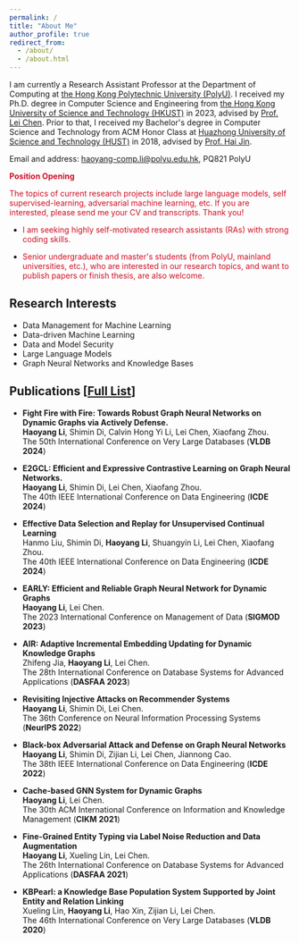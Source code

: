```yaml
---
permalink: /
title: "About Me"
author_profile: true
redirect_from: 
  - /about/
  - /about.html
---
```


I am currently a Research Assistant Professor at the Department of Computing at [the Hong Kong Polytechnic University (PolyU)](https://www.polyu.edu.hk/en/). I received my Ph.D. degree in Computer Science and Engineering from [the Hong Kong University of Science and Technology (HKUST)](https://hkust.edu.hk/) in 2023, advised by [Prof. Lei Chen](https://cse.hkust.edu.hk/~leichen/). Prior to that, I received my Bachelor's degree in Computer Science and Technology from ACM Honor Class at [Huazhong University of Science and Technology (HUST)](https://english.hust.edu.cn/) in 2018, advised by [Prof. Hai Jin](http://english.cs.hust.edu.cn/info/1296/1201.htm). 

Email and address: haoyang-comp.li@polyu.edu.hk, PQ821 PolyU

 **<font color="#CE1126">Position Opening</font>**
 
<font color="#CE1126">
 The topics of current research projects include large language models, self supervised-learning, adversarial machine learning, etc. If you are interested, please send me your CV and transcripts. Thank you!
 </font>
 
* <font color="#CE1126"> I am seeking highly self-motivated research assistants (RAs) with strong coding skills. </font>

  
* <font color="#CE1126"> Senior undergraduate and master's students (from PolyU, mainland universities, etc.), who are interested in our research topics, and want to publish papers or finish thesis, are also welcome.   </font>

 

## Research Interests
* Data Management for Machine Learning
* Data-driven Machine Learning
* Data and Model Security
* Large Language Models
* Graph Neural Networks and Knowledge Bases

## Publications [[Full List](https://scholar.google.com.hk/citations?user=r1UMbh0AAAAJ&hl=en)]
* **Fight Fire with Fire: Towards Robust Graph Neural Networks on Dynamic Graphs via Actively Defense.**  
 **Haoyang Li**, Shimin Di, Calvin Hong Yi Li, Lei Chen, Xiaofang Zhou.  
 The 50th International Conference on Very Large Databases (**VLDB 2024**)

* **E2GCL: Efficient and Expressive Contrastive Learning on Graph Neural Networks.**  
 **Haoyang Li**, Shimin Di, Lei Chen, Xiaofang Zhou.  
 The 40th  IEEE International Conference on Data Engineering (**ICDE 2024**)
  

* **Effective Data Selection and Replay for Unsupervised Continual Learning**    
 Hanmo Liu, Shimin Di, **Haoyang Li**, Shuangyin Li, Lei Chen, Xiaofang Zhou.   
 The 40th  IEEE International Conference on Data Engineering (**ICDE 2024**)

* **EARLY: Efficient and Reliable Graph Neural Network for Dynamic Graphs**  
 **Haoyang Li**, Lei Chen.  
The 2023 International Conference on Management of Data (**SIGMOD 2023**)

* **AIR: Adaptive Incremental Embedding Updating for Dynamic Knowledge Graphs**  
Zhifeng Jia, **Haoyang Li**, Lei Chen.   
The 28th International Conference on Database Systems for Advanced Applications (**DASFAA 2023**)

* **Revisiting Injective Attacks on Recommender Systems**   
 **Haoyang Li**, Shimin Di, Lei Chen.  
 The 36th Conference on Neural Information Processing Systems (**NeurIPS 2022**)


* **Black-box Adversarial Attack and Defense on Graph Neural Networks**  
 **Haoyang Li**, Shimin Di, Zijian Li, Lei Chen, Jiannong Cao.  
The 38th  IEEE International Conference on Data Engineering (**ICDE 2022**)


* **Cache-based GNN System for Dynamic Graphs**  
 **Haoyang Li**, Lei Chen.  
The 30th ACM International Conference on Information and Knowledge Management (**CIKM 2021**)



* **Fine-Grained Entity Typing via Label Noise Reduction and Data Augmentation**  
 **Haoyang Li**, Xueling Lin, Lei Chen.   
The 26th International Conference on Database Systems for Advanced Applications (**DASFAA 2021**)


* **KBPearl: a Knowledge Base Population System Supported by Joint Entity and Relation Linking**  
  Xueling Lin, **Haoyang Li**, Hao Xin, Zijian Li, Lei Chen.   
  The 46th International Conference on Very Large Databases (**VLDB 2020**)

